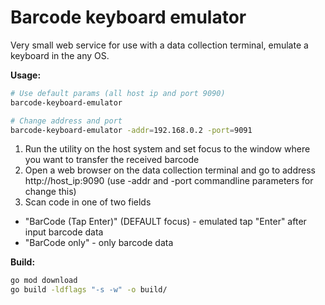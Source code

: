# Barcode keyboard emulator
Very small web service for use with a data collection terminal, emulate a keyboard in the any OS.

**Usage:**
```sh
# Use default params (all host ip and port 9090)
barcode-keyboard-emulator
```
```sh
# Change address and port
barcode-keyboard-emulator -addr=192.168.0.2 -port=9091
```

1. Run the utility on the host system and set focus to the window where you want to transfer the received barcode  
2. Open a web browser on the data collection terminal and go to address http://host_ip:9090 (use -addr and -port commandline parameters for change this)  
3. Scan code in one of two fields  
  - "BarCode (Tap Enter)" (DEFAULT focus) - emulated tap "Enter" after input barcode data  
  - "BarCode only" - only barcode data  


  
**Build:**
```sh
go mod download
go build -ldflags "-s -w" -o build/
```